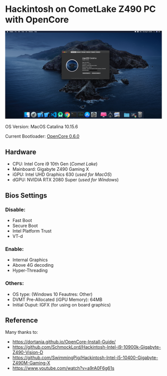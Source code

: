# Hackintosh on CometLake Z490 PC with OpenCore

![demo](https://github.com/18520339/Hackintosh-CometLake-Z490-OpenCore/blob/master/demo.png)

OS Version: MacOS Catalina 10.15.6

Current Bootloader: [OpenCore 0.6.0](https://github.com/acidanthera/OpenCorePkg/releases/tag/0.6.0)

## Hardware

-   CPU: Intel Core i9 10th Gen (_Comet Lake_)
-   Mainboard: Gigabyte Z490 Gaming X
-   iGPU: Intel UHD Graphics 630 (_used for MacOS_)
-   dGPU: NVIDIA RTX 2080 Super (_used for Windows_)

## Bios Settings

### Disable:

-   Fast Boot
-   Secure Boot
-   Intel Platform Trust
-   VT-d

### Enable:

-   Internal Graphics
-   Above 4G decoding
-   Hyper-Threading

### Others:

-   OS type: (Windows 10 Feautres: Other)
-   DVMT Pre-Allocated (iGPU Memory): 64MB
-   Initial Ouput: IGFX (for using on board graphics)

## Reference

Many thanks to:

-   https://dortania.github.io/OpenCore-Install-Guide/
-   https://github.com/SchmockLord/Hackintosh-Intel-i9-10900k-Gigabyte-Z490-Vision-D
-   https://github.com/SwimmingPig/Hackintosh-Intel-i5-10400-Gigabyte-Z490M-Gaming-X
-   https://www.youtube.com/watch?v=a9rA0F6g61s
